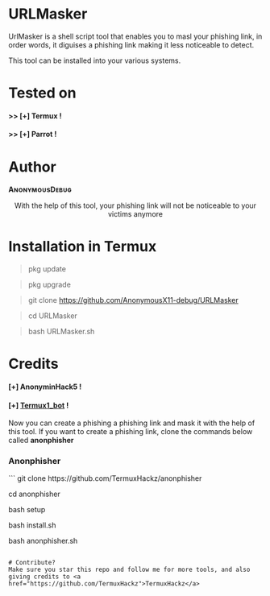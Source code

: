 # URLMasker
UrlMasker is a shell script tool that enables you to masl your phishing link, in order words, it diguises a phishing link making it less noticeable to detect.

This tool can be installed into your various systems.


# Tested on
#### >> [+] Termux !
#### >> [+] Parrot !

# Author
**AɴᴏɴʏᴍᴏᴜsDᴇʙᴜɢ**

<p align="center">
With the help of this tool, your phishing link will not be noticeable to your victims anymore
</p>

# Installation in Termux
> pkg update 

> pkg upgrade

> git clone https://github.com/AnonymousX11-debug/URLMasker

> cd URLMasker

> bash URLMasker.sh

# Credits
#### [+] AnonyminHack5 !
#### [+] <a href="https://t.me/Termux1_bot">Termux1_bot</a> !

Now you can create a phishing a phishing link and mask it with the help of this tool.
If you want to create a phishing link, clone the commands below called <b>anonphisher</b>

<h3>Anonphisher</h3>
```
git clone https://github.com/TermuxHackz/anonphisher

cd anonphisher

bash setup

bash install.sh

bash anonphisher.sh

```

# Contribute?
Make sure you star this repo and follow me for more tools, and also giving credits to <a href="https://github.com/TermuxHackz">TermuxHackz</a>
